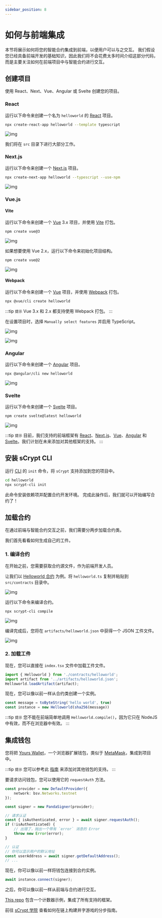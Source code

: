 ```yaml
---
sidebar_position: 8
---
```


# 如何与前端集成

本节将展示如何将您的智能合约集成到前端，以便用户可以与之交互。
我们假设您已经具备前端开发的基础知识，因此我们将不会花费太多时间介绍这部分代码，而是主要关注如何在前端项目中与智能合约进行交互。

## 创建项目

使用 React、Next、Vue、Angular 或 Svelte 创建您的项目。

### React

运行以下命令来创建一个名为 `helloworld` 的 [React](https://react.dev/) 项目。

```bash
npx create-react-app helloworld --template typescript
```

![img](/sCrypt/how-to-integrate-a-frontend-01.png)

我们将在 `src` 目录下进行大部分工作。

### Next.js

运行以下命令来创建一个 [Next.js](https://nextjs.org/) 项目。

```bash
npx create-next-app helloworld --typescript --use-npm
```

![img](/sCrypt/how-to-integrate-a-frontend-02.png)

### Vue.js

#### Vite

运行以下命令来创建一个 [Vue](https://vuejs.org/) 3.x 项目，并使用 [Vite](https://vitejs.dev/) 打包。

```bash
npm create vue@3
```

![img](/sCrypt/how-to-integrate-a-frontend-03.png)

如果想要使用 Vue 2.x，运行以下命令来初始化项目结构。

```bash
npm create vue@2
```

![img](/sCrypt/how-to-integrate-a-frontend-04.png)

#### Webpack

运行以下命令来创建一个 [Vue](https://vuejs.org/) 项目，并使用 [Webpack](https://webpack.js.org/) 打包。

```bash
npx @vue/cli create helloworld
```

:::tip `提示`
Vue 3.x 和 2.x 都支持使用 Webpack 打包。
:::

在设置项目时，选择 `Manually select features` 并启用 TypeScript。

![img](/sCrypt/how-to-integrate-a-frontend-05.png)

![img](/sCrypt/how-to-integrate-a-frontend-06.png)

### Angular

运行以下命令来创建一个 [Angular](https://angular.io/) 项目。

```bash
npx @angular/cli new helloworld
```

![img](/sCrypt/how-to-integrate-a-frontend-07.png)

### Svelte

运行以下命令来创建一个 [Svelte](https://svelte.dev/) 项目。

```bash
npm create svelte@latest helloworld
```

![img](/sCrypt/how-to-integrate-a-frontend-08.png)

:::tip `提示`
目前，我们支持的前端框架有 [React](https://react.dev)、[Next.js](https://nextjs.org/)、[Vue](https://vuejs.org/)、[Angular](https://angular.io/) 和 [Svelte](https://svelte.dev/)。我们计划在未来添加对其他框架的支持。
:::

## 安装 sCrypt CLI

运行 [CLI](../installation#the-scrypt-cli-tool) 的 `init` 命令，将 `sCrypt` 支持添加到您的项目中。

```bash
cd helloworld
npx scrypt-cli init
```

此命令安装依赖项并配置合约开发环境。
完成此操作后，我们就可以开始编写合约了！

## 加载合约

在通过前端与智能合约交互之前，我们需要分两步加载合约类。

我们首先看看如何生成自己的工件。

### 1. 编译合约

在开始之前，您需要获取合约源文件，作为前端开发人员。

让我们以 [Helloworld 合约](https://docs.scrypt.io/tutorials/hello-world.md) 为例。将 `helloworld.ts` 复制并粘贴到 `src/contracts` 目录中。

![img](/sCrypt/how-to-integrate-a-frontend-09.png)

运行以下命令来编译合约。

```bash
npx scrypt-cli compile
```

![img](/sCrypt/how-to-integrate-a-frontend-10.png)

编译完成后，您将在 `artifacts/helloworld.json` 中获得一个 JSON 工件文件。

![img](/sCrypt/how-to-integrate-a-frontend-11.png)

### 2. 加载工件

现在，您可以直接在 `index.tsx` 文件中加载工件文件。

```ts
import { Helloworld } from './contracts/helloworld';
import artifact from '../artifacts/helloworld.json';
Helloworld.loadArtifact(artifact);
```

现在，您可以像以前一样从合约类创建一个实例。

```ts
const message = toByteString('hello world', true)
const instance = new Helloworld(sha256(message))
```

:::tip `提示`
您不能在前端简单地调用 `Helloworld.compile()`，因为它只在 NodeJS 中有效，而不在浏览器中有效。
:::

## 集成钱包

您将把 [Yours Wallet](https://chromewebstore.google.com/detail/panda-wallet/mlbnicldlpdimbjdcncnklfempedeipj)，一个浏览器扩展钱包，类似于 [MetaMask](https://metamask.io/)，集成到项目中。

:::tip `提示`
您可以参考此 [指南](https://docs.scrypt.io/advanced/how-to-add-a-signer.md) 来添加对其他钱包的支持。
:::

要请求访问钱包，您可以使用它的 `requestAuth` 方法。

```ts
const provider = new DefaultProvider({
    network: bsv.Networks.testnet
});

const signer = new PandaSigner(provider);

// 请求认证
const { isAuthenticated, error } = await signer.requestAuth();
if (!isAuthenticated) {
    // 出错了，抛出一个带有 `error` 消息的 Error
    throw new Error(error);
}

// 认证
// 你可以显示用户的默认地址
const userAddress = await signer.getDefaultAddress();
// ...
```

现在，你可以像以前一样将钱包连接到合约实例。

```ts
await instance.connect(signer);
```

之后，你可以像以前一样从前端与合约进行交互。

[This repo](https://github.com/sCrypt-Inc/counter-demos) 包含一个计数器示例，集成了所有支持的框架。

前往 [sCrypt 学院](https://academy.scrypt.io) 查看如何在链上构建井字游戏的分步指南。
